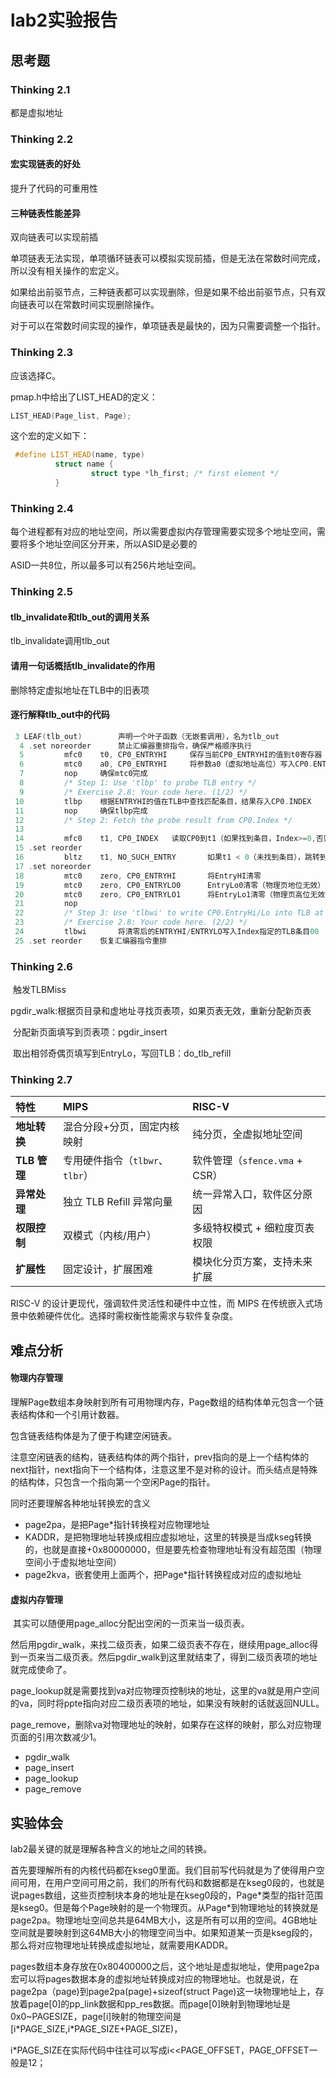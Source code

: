 # lab2实验报告

## 思考题

### Thinking 2.1

都是虚拟地址

### Thinking 2.2

#### 宏实现链表的好处

提升了代码的可重用性

#### 三种链表性能差异

双向链表可以实现前插

单项链表无法实现，单项循环链表可以模拟实现前插，但是无法在常数时间完成，所以没有相关操作的宏定义。

如果给出前驱节点，三种链表都可以实现删除，但是如果不给出前驱节点，只有双向链表可以在常数时间实现删除操作。

对于可以在常数时间实现的操作，单项链表是最快的，因为只需要调整一个指针。

### Thinking 2.3

应该选择C。

pmap.h中给出了LIST_HEAD的定义：

```c++
LIST_HEAD(Page_list, Page); 
```

这个宏的定义如下：

```c++
 #define LIST_HEAD(name, type)                                                                          \
          struct name {                                                                                  \
                  struct type *lh_first; /* first element */                                             \
          }
```

### Thinking 2.4

每个进程都有对应的地址空间，所以需要虚拟内存管理需要实现多个地址空间，需要将多个地址空间区分开来，所以ASID是必要的

ASID一共8位，所以最多可以有256片地址空间。

### Thinking 2.5

#### tlb_invalidate和tlb_out的调用关系

tlb_invalidate调用tlb_out

#### 请用一句话概括tlb_invalidate的作用

删除特定虚拟地址在TLB中的旧表项

#### 逐行解释tlb_out中的代码

```c++
 3 LEAF(tlb_out)        声明一个叶子函数（无嵌套调用），名为tlb_out                                                   
  4 .set noreorder 		禁止汇编器重排指令，确保严格顺序执行
  5         mfc0    t0, CP0_ENTRYHI		保存当前CP0_ENTRYHI的值到t0寄存器（备份）
  6         mtc0    a0, CP0_ENTRYHI		将参数a0（虚拟地址高位）写入CP0.ENTRYHI
  7         nop		确保mtc0完成
  8         /* Step 1: Use 'tlbp' to probe TLB entry */
  9         /* Exercise 2.8: Your code here. (1/2) */
 10         tlbp 	根据ENTRYHI的值在TLB中查找匹配条目，结果存入CP0.INDEX
 11         nop		确保tlbp完成
 12         /* Step 2: Fetch the probe result from CP0.Index */
 13 
 14         mfc0    t1, CP0_INDEX	读取CP0到t1（如果找到条目，Index>=0,否则 Index < 0）
 15 .set reorder
 16         bltz    t1, NO_SUCH_ENTRY		如果t1 < 0（未找到条目），跳转到 NO_SUCH_ENTRY
 17 .set noreorder	
 18         mtc0    zero, CP0_ENTRYHI		将EntryHI清零
 19         mtc0    zero, CP0_ENTRYLO0		EntryLo0清零（物理页地位无效）
 20         mtc0    zero, CP0_ENTRYLO1		将EntryLo1清零（物理页高位无效）
 21         nop
 22         /* Step 3: Use 'tlbwi' to write CP0.EntryHi/Lo into TLB at CP0.I    ndex  */
 23         /* Exercise 2.8: Your code here. (2/2) */
 24         tlbwi		将清零后的ENTRYHI/ENTRYLO写入Index指定的TLB条目00
 25 .set reorder	恢复汇编器指令重排
```

### Thinking 2.6

​	触发TLBMiss

​	pgdir_walk:根据页目录和虚地址寻找页表项，如果页表无效，重新分配新页表

​	分配新页面填写到页表项：pgdir_insert

​	取出相邻奇偶页填写到EntryLo，写回TLB：do_tlb_refill

### Thinking 2.7

| **特性**     | **MIPS**                        | **RISC-V**                     |
| :----------- | :------------------------------ | :----------------------------- |
| **地址转换** | 混合分段+分页，固定内核映射     | 纯分页，全虚拟地址空间         |
| **TLB 管理** | 专用硬件指令（`tlbwr`、`tlbr`） | 软件管理（`sfence.vma` + CSR） |
| **异常处理** | 独立 TLB Refill 异常向量        | 统一异常入口，软件区分原因     |
| **权限控制** | 双模式（内核/用户）             | 多级特权模式 + 细粒度页表权限  |
| **扩展性**   | 固定设计，扩展困难              | 模块化分页方案，支持未来扩展   |

RISC-V 的设计更现代，强调软件灵活性和硬件中立性，而 MIPS 在传统嵌入式场景中依赖硬件优化。选择时需权衡性能需求与软件复杂度。

## 难点分析

#### 物理内存管理

理解Page数组本身映射到所有可用物理内存，Page数组的结构体单元包含一个链表结构体和一个引用计数器。

包含链表结构体是为了便于构建空闲链表。

注意空闲链表的结构，链表结构体的两个指针，prev指向的是上一个结构体的next指针，next指向下一个结构体，注意这里不是对称的设计。而头结点是特殊的结构体，只包含一个指向第一个空闲Page的指针。

同时还要理解各种地址转换宏的含义

- page2pa，是把Page*指针转换程对应物理地址
- KADDR，是把物理地址转换成相应虚拟地址，这里的转换是当成kseg转换的，也就是直接+0x80000000，但是要先检查物理地址有没有超范围（物理空间小于虚拟地址空间）
- page2kva，嵌套使用上面两个，把Page*指针转换程成对应的虚拟地址

#### 虚拟内存管理

​	其实可以随便用page_alloc分配出空闲的一页来当一级页表。

然后用pgdir_walk，来找二级页表，如果二级页表不存在，继续用page_alloc得到一页来当二级页表。然后pgdir_walk到这里就结束了，得到二级页表项的地址就完成使命了。

​	page_lookup就是需要找到va对应物理页控制块的地址，这里的va就是用户空间的va，同时将ppte指向对应二级页表项的地址，如果没有映射的话就返回NULL。

​	page_remove，删除va对物理地址的映射，如果存在这样的映射，那么对应物理页面的引用次数减少1。

- pgdir_walk
- page_insert
- page_lookup
- page_remove

## 实验体会

lab2最关键的就是理解各种含义的地址之间的转换。

首先要理解所有的内核代码都在kseg0里面。我们目前写代码就是为了使得用户空间可用，在用户空间可用之前，我们的所有代码和数据都是在kseg0段的，也就是说pages数组，这些页控制块本身的地址是在kseg0段的，Page\*类型的指针范围是kseg0。但是每个Page映射的是一个物理页。从Page*到物理地址的转换就是page2pa。物理地址空间总共是64MB大小，这是所有可以用的空间。4GB地址空间就是要映射到这64MB大小的物理空间当中。如果知道某一页是kseg段的，那么将对应物理地址转换成虚拟地址，就需要用KADDR。

pages数组本身存放在0x80400000之后，这个地址是虚拟地址，使用page2pa宏可以将pages数据本身的虚拟地址转换成对应的物理地址。也就是说，在page2pa（page)到page2pa(page)+sizeof(struct Page)这一块物理地址上，存放着page[0]的pp_link数据和pp_res数据。而page[0]映射到物理地址是0x0~PAGESIZE，page[i]映射的物理空间是[i\*PAGE_SIZE,i\*PAGE_SIZE+PAGE_SIZE)，

i*PAGE_SIZE在实际代码中往往可以写成i<<PAGE_OFFSET，PAGE_OFFSET一般是12；

